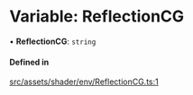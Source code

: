 # Variable: ReflectionCG

• **ReflectionCG**: `string`

#### Defined in

[src/assets/shader/env/ReflectionCG.ts:1](https://github.com/Orillusion/orillusion/blob/main/src/assets/shader/env/ReflectionCG.ts#L1)
